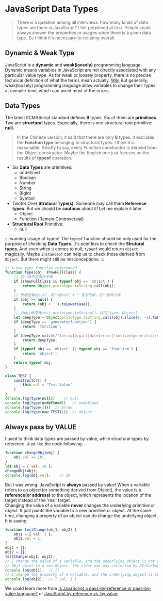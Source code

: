 # JavaScript Data Types

> There is a question among all interviews: how many kinds of data types are there in JavaScript? I felt perplexed at first. People could always answer the properties or usages when there is a given data type. So I think it's necessary to collating overall.  

## Dynamic & Weak Type
JavaScript is a **dynamic** and **weak(loosely)** programming language. Dynamic means variables in JavaScript are not directly associated with any particular value type. As for weak or loosely property, there is no precise technical definition of what the terms mean actually. [Wiki][1] But generally, weak(loosely) programming language allow variables to change their types at compile-time, which can avoid most of the errors.  

<quadrantal-diagram />

## Data Types
The latest ECMAScript standard defines **9** types. Six of them are **primitives**. Two are **structural** types. Especially, there is one structural root primitive: **null**.
> In the Chinese version, it said that there are only **8** types. It excludes the **Function type** belonging to structural types. I think it is reasonable. Strictly to say, every Function constructor is derived from the Object constructor. Maybe the English one just focuses on the results of **typeof** operation.  

* Six **Data Types** are primitives:
    * undefined
    * Boolean
    * Number
    * String
    * BigInt
    * Symbol
* Two(or One) **Strutural Type(s)**. Someone may call them **Reference types**. But we should be **cautious** about it! Let me explain it later.
    * Object
    * Function (Remain Controversial)
* **Structural Root** Primitive:
    * null

::: warning Usage of typeof
The `typeof` function should be only used for the purpose of checking **Data Types**. It's pointless to check the **Strutural types**. And even when it comes to null, `typeof` would return `object` magically.  Maybe `instanceof` can help us to check those derived from `Object`. But there might still be misconceptions.
:::
```js
// A new type function referenced
function type(obj, showFullClass) {
    // 这一段不知道在干嘛
    if (showFullClass && typeof obj == 'object') {
        return Object.prototype.toString.call(obj);
    }
    // 很明显输出null，前一段null + ''变字符串，后一段转小写
    if (obj == null) {
        return (obj + '').toLowerCase();
    }
    // 对obj调用Object.prototype.toString()，返回[type, Object]
    let deepType = Object.prototype.toString.call(obj).slice(8, -1).toLowerCase();
    if (deepType == 'generatorfunction') {
        return 'function';
    }
    if (deepType.match(/^(array|bigint|date|error|function|generator|regexp|symbol)$/)) {
        return deepType;
    }
    if (typeof obj == 'object' || typeof obj == 'function') {
        return 'object';
    }
    return typeof obj;
}

class TEST {
    constructor() {
        this.val = 'Test Value'
    }
}
console.log(type(null))    // null
console.log(type(undefined))   // undefined
console.log(type([]))  // array
console.log(type(new TEST()))  // object
```
## Always pass by VALUE
I used to think data types are passed by value, while structural types by reference. Just like the code following:
```js
function changeObj(obj) {
    obj.val += 10;
}
let obj = { val: 10 };
changeObj(obj);
console.log(obj.val);    // 20
```
But I was wrong. JavaScript is **always** passed by value! When a variable refers to an object(or something derived from Object), the value is a **reference(or address)** to the object, which represents the location of the target instead of the 'real' target.  
Changing the value of a variable **never** changes the underlying primitive or object. It just points the variable to a new primitive or object. 
At the same time, changing a property of an object can do change the underlying object. It is saying:
```js
function testChange(obj1, obj2) {
    obj1 = { val: 1 };
    obj2.val = 1;
}
obj1 = {};
obj2 = {};
testChange(obj1, obj2);
// I change the value of a variable, and the underlying object is not changed.
// Obj1 point to a new Object, the older one may collected by GC(Garbage Collector)
console.log(obj1);  // {}
// I change the property of a variable, and the underlying object is changed.
console.log(obj2);  // { val: 1 }
```
We could learn more from [Is JavaScript a pass-by-reference or pass-by-value language?][2] or [JavaScript by reference vs. by value][3];

[1]: https://en.wikipedia.org/wiki/Strong_and_weak_typing
[2]: https://stackoverflow.com/questions/518000/is-javascript-a-pass-by-reference-or-pass-by-value-language
[3]: https://stackoverflow.com/questions/6605640/javascript-by-reference-vs-by-value
